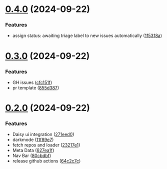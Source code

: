 # [0.4.0](https://github.com/Bashamega/TrendTrack/compare/v0.3.0...v0.4.0) (2024-09-22)

### Features

- assign status: awaiting triage label to new issues automatically ([1f5318a](https://github.com/Bashamega/TrendTrack/commit/1f5318a10bfbcd5c8b1513dadb0757263ba02e0c))

# [0.3.0](https://github.com/Bashamega/TrendTrack/compare/v0.2.0...v0.3.0) (2024-09-22)

### Features

- GH issues ([cfc151f](https://github.com/Bashamega/TrendTrack/commit/cfc151fd31110a4585ea01e27909fda7ec6f51ea))
- pr template ([855d387](https://github.com/Bashamega/TrendTrack/commit/855d3870b9cbb6b4bc901182272a28dd4d34b16f))

# [0.2.0](https://github.com/Bashamega/TrendTrack/compare/627ea1f1118b3e4f4cb846d5682a737b98198ee5...v0.2.0) (2024-09-22)

### Features

- Daisy ui integration ([271eed0](https://github.com/Bashamega/TrendTrack/commit/271eed07da336421bb1c4b83c8e57434e992d94a))
- darkmode ([11f89e7](https://github.com/Bashamega/TrendTrack/commit/11f89e749b157600299dfa78a54a469209f95445))
- fetch repos and loader ([23217e1](https://github.com/Bashamega/TrendTrack/commit/23217e19441248abca3ef3d2bf50731c670a63e9))
- Meta Data ([627ea1f](https://github.com/Bashamega/TrendTrack/commit/627ea1f1118b3e4f4cb846d5682a737b98198ee5))
- Nav Bar ([80cbdbf](https://github.com/Bashamega/TrendTrack/commit/80cbdbf5d11f87213a4eab7c206a410698ba8031))
- release github actions ([64c2c7c](https://github.com/Bashamega/TrendTrack/commit/64c2c7cf813492746ad459ff4434ed93633362a4))

